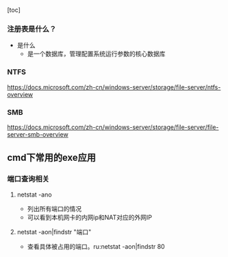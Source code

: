 [toc]


### 注册表是什么？
- 是什么
	- 是一个数据库，管理配置系统运行参数的核心数据库



### NTFS
https://docs.microsoft.com/zh-cn/windows-server/storage/file-server/ntfs-overview

### SMB
https://docs.microsoft.com/zh-cn/windows-server/storage/file-server/file-server-smb-overview




## cmd下常用的exe应用

### 端口查询相关
1. netstat -ano	
	- 列出所有端口的情况
	- 可以看到本机网卡的内网ip和NAT对应的外网IP

2. netstat -aon|findstr "端口"
	- 查看具体被占用的端口。ru:netstat -aon|findstr 80